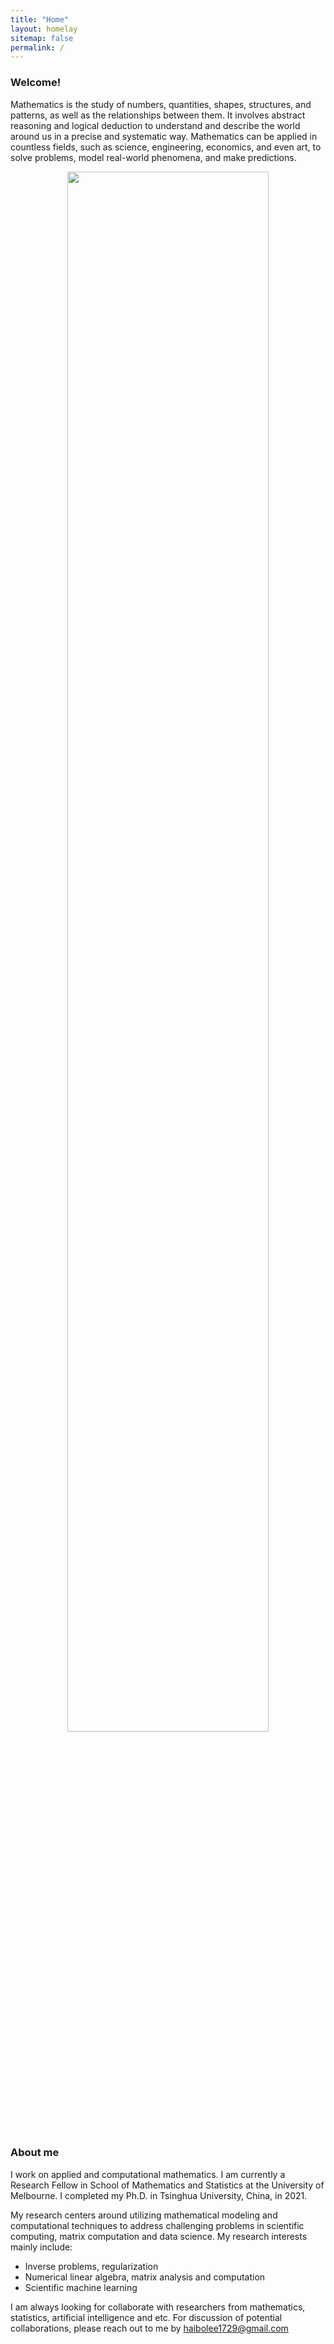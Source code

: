 ```yaml
---
title: "Home"
layout: homelay
sitemap: false
permalink: /
---
```


### Welcome!

Mathematics is the study of numbers, quantities, shapes, structures, and patterns, as well as the relationships between them. It involves abstract reasoning and logical deduction to understand and describe the world around us in a precise and systematic way. Mathematics can be applied in countless fields, such as science, engineering, economics, and even art, to solve problems, model real-world phenomena, and make predictions.

<div class="container">
<div class="row">
<center>
<img src="{{ site.url }}{{ site.baseurl }}/images/chalk.png" width="80%"/><br/>
<!-- Examples of Feynman diagrams. <br/>
Feynman R., The theory of positrons. <i>Phys. Rev.</i> (1949) -->
</center>
</div>
</div>
<br/>

### About me

I work on applied and computational mathematics. I am currently a Research Fellow in School of Mathematics and Statistics at the University of Melbourne. I completed my Ph.D. in Tsinghua University, China, in 2021.

My research centers around utilizing mathematical modeling and computational techniques to address challenging problems in scientific computing, matrix computation and data science. My research interests mainly include:
* Inverse problems, regularization
* Numerical linear algebra, matrix analysis and computation
* Scientific machine learning

I am always looking for collaborate with researchers from mathematics, statistics, artificial intelligence and etc. For discussion of potential collaborations, please reach out to me by <a href="mailto:haibolee1729@gmail.com" target="_blank"> haibolee1729@gmail.com</a> <br/>

